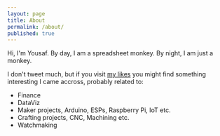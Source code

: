 ```yaml
---
layout: page
title: About
permalink: /about/
published: true
---
```


Hi, I'm Yousaf. By day, I am a spreadsheet monkey. By night, I am just a monkey.

I don't tweet much, but if you visit [my likes](https://twitter.com/von_dartleroy/likes) you might find something interesting I came accross, probably related to:

- Finance
- DataViz
- Maker projects, Arduino, ESPs, Raspberry Pi, IoT etc.
- Crafting projects, CNC, Machining etc.
- Watchmaking
